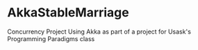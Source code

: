 # AkkaStableMarriage
Concurrency Project Using Akka as part of a project for Usask's Programming Paradigms class
